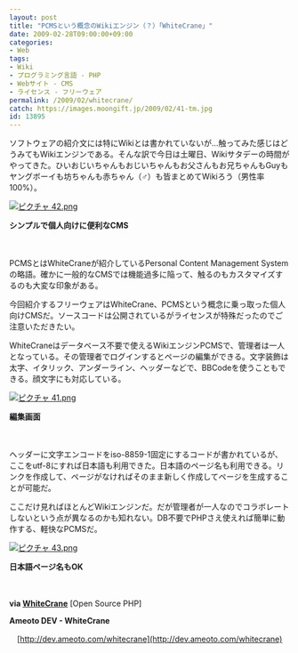 ```yaml
---
layout: post
title: "PCMSという概念のWikiエンジン（？）「WhiteCrane」"
date: 2009-02-28T09:00:00+09:00
categories:
- Web
tags: 
- Wiki
- プログラミング言語 - PHP
- Webサイト - CMS
- ライセンス - フリーウェア
permalink: /2009/02/whitecrane/
catch: https://images.moongift.jp/2009/02/41-tm.jpg
id: 13895
---
```

ソフトウェアの紹介文には特にWikiとは書かれていないが…触ってみた感じはどうみてもWikiエンジンである。そんな訳で今日は土曜日、Wikiサタデーの時間がやってきた。ひいおじいちゃんもおじいちゃんもお父さんもお兄ちゃんもGuyもヤングボーイも坊ちゃんも赤ちゃん（♂）も皆まとめてWikiろう（男性率100%）。

  

[![ピクチャ 42.png](https://images.moongift.jp/2009/02/42-tm2.jpg)](https://images.moongift.jp/2009/02/422.png)  
  
**シンプルで個人向けに便利なCMS**

  

　

  

PCMSとはWhiteCraneが紹介しているPersonal Content Management Systemの略語。確かに一般的なCMSでは機能過多に陥って、触るのもカスタマイズするのも大変な印象がある。

  

今回紹介するフリーウェアはWhiteCrane、PCMSという概念に乗っ取った個人向けCMSだ。ソースコードは公開されているがライセンスが特殊だったのでご注意いただきたい。

  
<!--more-->

WhiteCraneはデータベース不要で使えるWikiエンジンPCMSで、管理者は一人となっている。その管理者でログインするとページの編集ができる。文字装飾は太字、イタリック、アンダーライン、ヘッダーなどで、BBCodeを使うこともできる。顔文字にも対応している。

  

[![ピクチャ 41.png](https://images.moongift.jp/2009/02/41-tm.jpg)](https://images.moongift.jp/2009/02/411.png)  
  
**編集画面**

  

　

  

ヘッダーに文字エンコードをiso-8859-1固定にするコードが書かれているが、ここをutf-8にすれば日本語も利用できた。日本語のページ名も利用できる。リンクを作成して、ページがなければそのまま新しく作成してページを生成することが可能だ。

  

ここだけ見ればほとんどWikiエンジンだ。だが管理者が一人なのでコラボレートしないという点が異なるのかも知れない。DB不要でPHPさえ使えれば簡単に動作する、軽快なPCMSだ。

  

[![ピクチャ 43.png](https://images.moongift.jp/2009/02/43-tm1.jpg)](https://images.moongift.jp/2009/02/431.png)  
  
**日本語ページ名もOK**

  

　

  

**via [WhiteCrane](http://open.srcphp.com/projects/718-WhiteCrane)** [Open Source PHP]

  

**Ameoto DEV - WhiteCrane**  
  
　[http://dev.ameoto.com/whitecrane](http://dev.ameoto.com/whitecrane)

  
